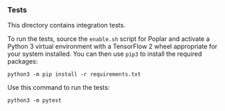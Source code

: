 <!-- Copyright (c) 2021 Graphcore Ltd. All rights reserved. -->
### Tests

This directory contains integration tests.

To run the tests, source the `enable.sh` script for Poplar and activate a
Python 3 virtual environment with a TensorFlow 2 wheel appropriate for your system
installed. You can then use `pip3` to install the required packages:

```
python3 -m pip install -r requirements.txt
```

Use this command to run the tests:

```
python3 -m pytest
```
